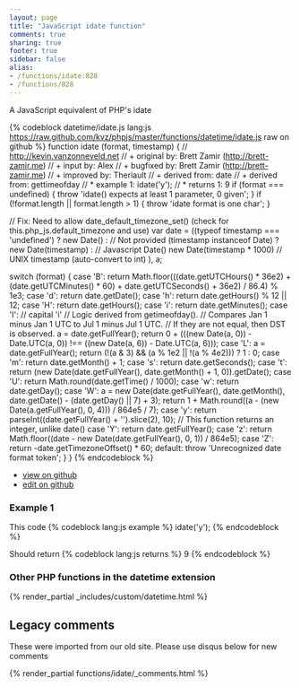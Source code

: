 ```yaml
---
layout: page
title: "JavaScript idate function"
comments: true
sharing: true
footer: true
sidebar: false
alias:
- /functions/idate:828
- /functions/828
---
```

<!-- Generated by Rakefile:build -->
A JavaScript equivalent of PHP's idate

{% codeblock datetime/idate.js lang:js https://raw.github.com/kvz/phpjs/master/functions/datetime/idate.js raw on github %}
function idate (format, timestamp) {
  // http://kevin.vanzonneveld.net
  // +   original by: Brett Zamir (http://brett-zamir.me)
  // +      input by: Alex
  // +   bugfixed by: Brett Zamir (http://brett-zamir.me)
  // +   improved by: Theriault
  // +  derived from: date
  // +  derived from: gettimeofday
  // *     example 1: idate('y');
  // *     returns 1: 9
  if (format === undefined) {
    throw 'idate() expects at least 1 parameter, 0 given';
  }
  if (!format.length || format.length > 1) {
    throw 'idate format is one char';
  }

  // Fix: Need to allow date_default_timezone_set() (check for this.php_js.default_timezone and use)
  var date = ((typeof timestamp === 'undefined') ? new Date() : // Not provided
  (timestamp instanceof Date) ? new Date(timestamp) : // Javascript Date()
  new Date(timestamp * 1000) // UNIX timestamp (auto-convert to int)
  ),
    a;

  switch (format) {
  case 'B':
    return Math.floor(((date.getUTCHours() * 36e2) + (date.getUTCMinutes() * 60) + date.getUTCSeconds() + 36e2) / 86.4) % 1e3;
  case 'd':
    return date.getDate();
  case 'h':
    return date.getHours() % 12 || 12;
  case 'H':
    return date.getHours();
  case 'i':
    return date.getMinutes();
  case 'I':
    // capital 'i'
    // Logic derived from getimeofday().
    // Compares Jan 1 minus Jan 1 UTC to Jul 1 minus Jul 1 UTC.
    // If they are not equal, then DST is observed.
    a = date.getFullYear();
    return 0 + (((new Date(a, 0)) - Date.UTC(a, 0)) !== ((new Date(a, 6)) - Date.UTC(a, 6)));
  case 'L':
    a = date.getFullYear();
    return (!(a & 3) && (a % 1e2 || !(a % 4e2))) ? 1 : 0;
  case 'm':
    return date.getMonth() + 1;
  case 's':
    return date.getSeconds();
  case 't':
    return (new Date(date.getFullYear(), date.getMonth() + 1, 0)).getDate();
  case 'U':
    return Math.round(date.getTime() / 1000);
  case 'w':
    return date.getDay();
  case 'W':
    a = new Date(date.getFullYear(), date.getMonth(), date.getDate() - (date.getDay() || 7) + 3);
    return 1 + Math.round((a - (new Date(a.getFullYear(), 0, 4))) / 864e5 / 7);
  case 'y':
    return parseInt((date.getFullYear() + '').slice(2), 10); // This function returns an integer, unlike date()
  case 'Y':
    return date.getFullYear();
  case 'z':
    return Math.floor((date - new Date(date.getFullYear(), 0, 1)) / 864e5);
  case 'Z':
    return -date.getTimezoneOffset() * 60;
  default:
    throw 'Unrecognized date format token';
  }
}
{% endcodeblock %}

 - [view on github](https://github.com/kvz/phpjs/blob/master/functions/datetime/idate.js)
 - [edit on github](https://github.com/kvz/phpjs/edit/master/functions/datetime/idate.js)

### Example 1
This code
{% codeblock lang:js example %}
idate('y');
{% endcodeblock %}

Should return
{% codeblock lang:js returns %}
9
{% endcodeblock %}


### Other PHP functions in the datetime extension
{% render_partial _includes/custom/datetime.html %}
## Legacy comments
These were imported from our old site. Please use disqus below for new comments
<div style="overflow-y: scroll; max-height: 500px;">
{% render_partial functions/idate/_comments.html %}
</div>
